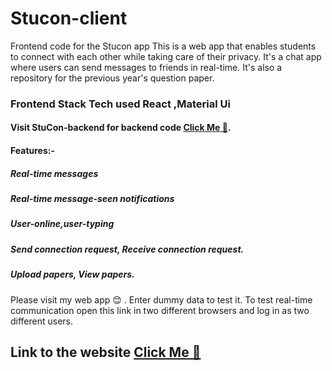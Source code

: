 # Stucon-client
Frontend code for the Stucon app
This is a web app that enables students to connect with each other while taking care of their privacy.
It's a chat app where users can send messages to friends in real-time. It's also a repository for the previous year's question paper.

### Frontend Stack Tech used React ,Material Ui
#### Visit StuCon-backend for backend code [Click Me 🚀](https://github.com/Kushagra1974/StuCon-backend).
#### Features:- 
##### Real-time messages 
##### Real-time message-seen notifications
##### User-online,user-typing
##### Send connection request, Receive connection request.
##### Upload papers, View papers.
Please visit my web app 😊 . Enter dummy data to test it. To test real-time communication open this link in two different browsers and log in as two different users.

## Link to the website [Click Me 🚀](https://stucon.onrender.com/) 
